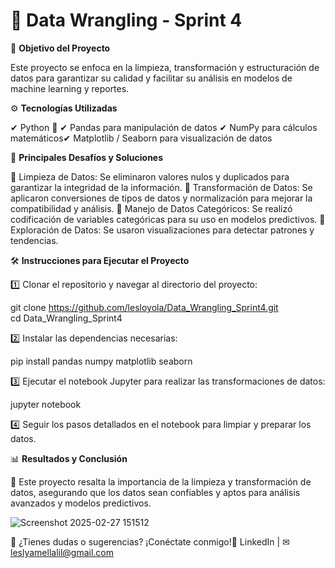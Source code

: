  # 🔄 Data Wrangling - Sprint 4

🎯 **Objetivo del Proyecto**

Este proyecto se enfoca en la limpieza, transformación y estructuración de datos para garantizar su calidad y facilitar su análisis en modelos de machine learning y reportes.

⚙️ **Tecnologías Utilizadas**

✔ Python 🐍
✔ Pandas para manipulación de datos
✔ NumPy para cálculos matemáticos✔ Matplotlib / Seaborn para visualización de datos

🚀 **Principales Desafíos y Soluciones**

🔹 Limpieza de Datos: Se eliminaron valores nulos y duplicados para garantizar la integridad de la información.
🔹 Transformación de Datos: Se aplicaron conversiones de tipos de datos y normalización para mejorar la compatibilidad y análisis.
🔹 Manejo de Datos Categóricos: Se realizó codificación de variables categóricas para su uso en modelos predictivos.
🔹 Exploración de Datos: Se usaron visualizaciones para detectar patrones y tendencias.

🛠 **Instrucciones para Ejecutar el Proyecto**

1️⃣ Clonar el repositorio y navegar al directorio del proyecto:

git clone https://github.com/lesloyola/Data_Wrangling_Sprint4.git  
cd Data_Wrangling_Sprint4  

2️⃣ Instalar las dependencias necesarias:

pip install pandas numpy matplotlib seaborn  

3️⃣ Ejecutar el notebook Jupyter para realizar las transformaciones de datos:

jupyter notebook  

4️⃣ Seguir los pasos detallados en el notebook para limpiar y preparar los datos.



📊 **Resultados y Conclusión**

📌 Este proyecto resalta la importancia de la limpieza y transformación de datos, asegurando que los datos sean confiables y aptos para análisis avanzados y modelos predictivos.


![Screenshot 2025-02-27 151512](https://github.com/user-attachments/assets/5bc0cd04-3413-413e-b340-b797b6d3735b)


📩 ¿Tienes dudas o sugerencias? ¡Conéctate conmigo!🔗 LinkedIn | ✉ leslyamellalil@gmail.com

